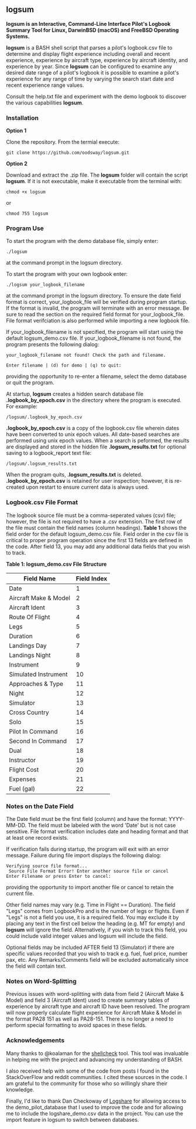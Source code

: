 ## logsum

**logsum is an Interactive, Command-Line Interface Pilot's Logbook Summary Tool for Linux, 
DarwinBSD (macOS) and FreeBSD Operating Systems.**

**logsum** is a BASH shell script that parses a pilot's logbook.csv file to
determine and display flight experience including overall and recent experience, experience
by aircraft type, experience by aircraft identity, and experience by year. Since **logsum**
can be configured to examine any desired date range of a pilot's logbook it is possible to
examine a pilot's experience for any range of time by varying the search start date and recent
experience range values.

Consult the help.txt file and experiment with the demo logbook to discover the various
capabilities **logsum**.


### Installation

**Option 1**

Clone the repository. From the termial execute:

```git clone https://github.com/oodsway/logsum.git```

**Option 2**

Download and extract the .zip file. The **logsum** folder will contain the script **logsum**. If
it is not executable, make it executable from the terminal with:

```chmod +x logsum```

or 

```chmod 755 logsum```


### Program Use

To start the program with the demo database file, simply enter:

```./logsum```

at the command prompt in the logsum directory.

To start the program with your own logbook enter:

```./logsum your_logbook_filename```

at the command prompt in the logsum directory. To ensure the date field format is correct,
your_logbook_file will be verified during program startup. If the format is invalid, the program
will terminate with an error message. Be sure to read the section on the required field
format for your_logbook_file. File format verifciation is also performed while importing a new logbook file.

If your_logbook_filename is not specified, the program will start using the default
logsum_demo.csv file. If your_logbook_filename is not found, the program presents the following dialog:

```
your_logbook_filename not found! Check the path and filename.

Enter filename | (d) for demo | (q) to quit: 
```

providing the opportunity to re-enter a filename, select the demo database or quit the program.

At startup, **logsum** creates a hidden search database file **.logbook_by_epoch.csv** in the 
directory where the program is executed. For example:

```/logsum/.logbook_by_epoch.csv```

**.logbook_by_epoch.csv** is a copy of the logbook.csv file wherein dates have been converted to 
unix epoch values. All date-based searches are performed using unix epoch values. When a search
is peformed, the results are displayed and stored in the hidden file **.logsum_results.txt**
for optional saving to a logbook_report text file:

```/logsum/.logsum_results.txt```

When the program quits, **.logsum_results.txt** is deleted. **.logbook_by_epoch.csv**
is retained for user inspection; however, it is re-created upon restart to ensure current 
data is always used.



### Logbook.csv File Format

The logbook source file must be a comma-seperated values (csv) file; however, the file is not
required to have a .csv extension. The first row of the file must contain the field names (column
headings). **Table 1** shows the field order for the default logsum_demo.csv file.  Field order
in the csv file is critical to proper program operation since the first 13 fields are defined
in the code. After field 13, you may add any additional data fields that you wish to track.


**Table 1: logsum_demo.csv File Structure**

| Field Name                                | Field Index |
|-------------------------------------------|-------------|
| Date                                      | 1           |
| Aircraft Make & Model                     | 2           |
| Aircraft Ident                            | 3           |
| Route Of Flight                           | 4           |
| Legs                                      | 5           |
| Duration                                  | 6           |
| Landings Day                              | 7           |
| Landings Night                            | 8           |
| Instrument                                | 9           |
| Simulated Instrument                      | 10          |
| Approaches & Type                         | 11          |
| Night                                     | 12          |
| Simulator                                 | 13          |
| Cross Country                             | 14          |
| Solo                                      | 15          |
| Pilot In Command                          | 16          |
| Second In Command                         | 17          |
| Dual                                      | 18          |
| Instructor                                | 19          |
| Flight Cost                               | 20          |
| Expenses                                  | 21          |
| Fuel (gal)                                | 22          |


### Notes on the Date Field

The Date field must be the first field (column) and have the format: YYYY-MM-DD. 
The field must be labeled with the word 'Date' but is not case sensitive. File format
verification includes date and heading format and that at least one record exists.

If verification fails during startup, the program will exit with an error message.
Failure during file import displays the following dialog:

```
Verifying source file format...
 Source File Format Error! Enter another source file or cancel
Enter Filename or press Enter to cancel:
```
providing the opportunity to import another file or cancel to retain the current file.

Other field names may vary (e.g. Time in Flight == Duration). The field "Legs" comes from
LogbookPro and is the number of legs or flights. Even if "Legs" is not a field you use,
it is a required field. You may exclude it by placing any text in the first cell below the heading 
(e.g. MT for empty) and **logsum** will ignore the field. Alternatively, if you wish to track
this field, you could include valid integer values and logsum will include the field.

Optional fields may be included AFTER field 13 (Simulator) if there are specific values recorded
that you wish to track e.g. fuel, fuel price, number pax, etc. Any Remarks/Comments field will be 
excluded automatically since the field will contain text.

### Notes on Word-Splitting

Previous issues with word-splitting with data from field 2 (Aircraft Make & Model) and field 
3 (Aircraft Ident) used to create summary tables of experience by aircraft type and aircraft 
ID have been resolved. The program will now properly calculate flight experience for Aircraft 
Make & Model in the format PA28 151 as well as PA28-151. There is no longer a need to perform 
special formatting to avoid spaces in these fields.


### Acknowledgements

Many thanks to @koalaman for the [shellcheck](https://github.com/koalaman/shellcheck) tool. 
This tool was invaluable in helping me with the project and advancing my understanding of BASH.

I also received help with some of the code from posts I found in the StackOverFlow and reddit communities.
I cited these sources in the code. I am grateful to the community for those who so willingly
share their knowledge.

Finally, I'd like to thank Dan Checkoway of [Logshare](http://www.logshare.com/) for allowing access to 
the demo_pilot_database that I used to improve the code and for allowing me to include the logshare_demo.csv
data in the project. You can use the import feature in logsum to switch between databases.


